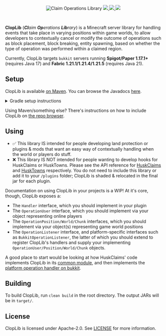 <!--suppress ALL -->
<p align="center">
    <img src="images/banner.png" alt="Claim Operations Library" />
    <a href="https://github.com/WiIIiam278/ClopLib/actions/workflows/ci.yml">
        <img src="https://img.shields.io/github/actions/workflow/status/WiIIiam278/ClopLib/ci.yml?branch=master&logo=github"/>
    </a> 
    <a href="https://repo.william278.net/#/releases/net/william278/cloplib/">
        <img src="https://repo.william278.net/api/badge/latest/releases/net/william278/cloplib/cloplib-common?color=00fb9a&name=Maven&prefix=v"/>
    </a> 
    <a href="https://discord.gg/tVYhJfyDWG">
        <img src="https://img.shields.io/discord/818135932103557162.svg?label=&logo=discord&logoColor=fff&color=7389D8&labelColor=6A7EC2" />
    </a> 
</p>
<br/>

**ClopLib** (_**Cl**aim **Op**erations **Lib**rary_) is a Minecraft server library for handling events that take place in varying positions within game worlds, to allow developers to contextually cancel or modify the outcome of operations such as block placement, block breaking, entity spawning, based on whether the type of operation was performed within a claimed region.

Currently, ClopLib targets `bukkit` servers running **Spigot/Paper 1.17.1+** (requires Java 17) and **Fabric 1.21.1/1.21.4/1.21.5** (requires Java 21).

## Setup
ClopLib is available [on Maven](https://repo.william278.net/#/releases/net/william278/cloplib/). You can browse the Javadocs [here](https://repo.william278.net/javadoc/releases/net/william278/cloplib/latest).

<details>
<summary>Gradle setup instructions</summary> 

First, add the Maven repository to your `build.gradle` file:
```groovy
repositories {
    maven { url "https://repo.william278.net/releases" }
}
```

Then, add the dependency itself. Replace `VERSION` with the latest release version. (e.g., `1.1`) and `PLATFORM` with the platform you are targeting (e.g., `bukkit`, `fabric`). If you want to target pre-release "snapshot" versions (not recommended), you should use the `/snapshots` repository instead.

On Fabric, you'll need to specify the targeted Minecraft version in the format `VERSION+MC_VERSION` (e.g. `net.william278.cloplib:cloplib-fabric:1.1+1.21.4`)

```groovy
dependencies {
    implementation "net.william278.cloplib:cloplib-PLATFORM:VERSION"
}
```
</details>

Using Maven/something else? There's instructions on how to include ClopLib on [the repo browser](https://repo.william278.net/#/releases/net/william278/cloplib).

## Using
* ✅ This library IS intended for people developing land protection or plugins & mods that want an easy way of contextually handling when the world or players do stuff.
* ❌ This library IS NOT intended for people wanting to develop hooks for HuskClaims or HuskTowns. Please see the API reference for [HuskClaims](https://william278.net/docs/huskclaims/api) and [HuskTowns](https://william278.net/docs/husktowns/api) respectively. You do not need to include this library or add it to your `/plugins` folder; ClopLib is shaded & relocated in the final jar for each plugin.

Documentation on using ClopLib in your projects is a WIP! At it's core, though, ClopLib exposes a:
* The `Handler` interface, which you should implement in your plugin  
* The `OperationUser` interface, which you should implement via your object representing online players
* The `OperationPosition/World/Chunk` interfaces, which you should implement via your object(s) representing game world positions 
* The `OperationListener` interface, and platform-specific interfaces such as `BukkitOperationListener`, the latter of which you should extend to register ClopLib's handlers and supply your implementing `OperationUser/Position/World/Chunk` objects. 

A good place to start would be looking at how HuskClaims' code implements ClopLib in its [common module](https://github.com/WiIIiam278/HuskClaims/blob/master/common/src/main/java/net/william278/huskclaims/claim/ClaimHandler.java), and then implements the [platform operation handler on bukkit](https://github.com/WiIIiam278/HuskClaims/blob/master/bukkit/src/main/java/net/william278/huskclaims/listener/BukkitListener.java).

## Building
To build ClopLib, run `clean build` in the root directory. The output JARs will be in `target/`.

## License
ClopLib is licensed under Apache-2.0. See [LICENSE](https://github.com/WiIIiam278/ClopLib/raw/master/LICENSE) for more information.
